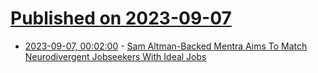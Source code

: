 # [Published on 2023-09-07](index.md)

* [2023-09-07, 00:02:00](https://slashdot.org/story/23/09/06/214256/sam-altman-backed-mentra-aims-to-match-neurodivergent-jobseekers-with-ideal-jobs?utm_source=rss1.0mainlinkanon&utm_medium=feed) - [Sam Altman-Backed Mentra Aims To Match Neurodivergent Jobseekers With Ideal Jobs](https://slashdot.org/story/23/09/06/214256/sam-altman-backed-mentra-aims-to-match-neurodivergent-jobseekers-with-ideal-jobs?utm_source=rss1.0mainlinkanon&utm_medium=feed)
